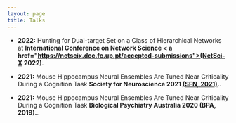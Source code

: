 ```yaml
---
layout: page
title: Talks
---
```

- <b>2022:</b> Hunting for Dual-target Set on a Class of Hierarchical Networks at <b>International Conference on Network Science < a href="https://netscix.dcc.fc.up.pt/accepted-submissions">(NetSci-X 2022)</a></b>. 

- <b>2021:</b> Mouse Hippocampus Neural Ensembles Are Tuned Near Criticality During a Cognition Task <b>Society for Neuroscience 2021 <a href="
 https://www.abstractsonline.com/pp8/#!/10485/presentation/21172">(SFN, 2021)</a>.</b>.  

- <b>2021:</b> Mouse Hippocampus Neural Ensembles Are Tuned Near Criticality During a Cognition Task <b>Biological Psychiatry Australia 2020 (BPA, 2019).</b>.  



 


<!--
My name is Inigo Montoya. I have the following qualities:

- I rock a great mustache
- I'm extremely loyal to my family

What else do you need?

### my history

To be honest, I'm having some trouble remembering right now, so why don't you just watch [my movie](http://en.wikipedia.org/wiki/The_Princess_Bride_%28film%29) and it will answer **all** your questions. -->
